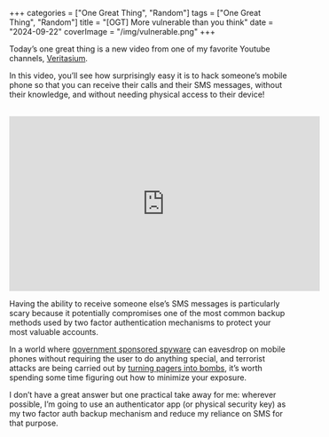 +++
categories = ["One Great Thing", "Random"]
tags = ["One Great Thing", "Random"]
title = "[OGT] More vulnerable than you think"
date = "2024-09-22"
coverImage = "/img/vulnerable.png"
+++

Today’s one great thing is a new video from one of my favorite Youtube channels,
<a target="_blank" href="https://www.youtube.com/@veritasium">Veritasium</a>.

<!--more-->

In this video, you’ll see how surprisingly easy it is to hack someone’s mobile
phone so that you can receive their calls and their SMS messages, without their
knowledge, and without needing physical access to their device!

<br>

<iframe width="560" height="315" src="https://www.youtube.com/embed/wVyu7NB7W6Y?si=lhXQvr7QQWTMnGTB" title="YouTube video player" frameborder="0" allow="accelerometer; autoplay; clipboard-write; encrypted-media; gyroscope; picture-in-picture; web-share" referrerpolicy="strict-origin-when-cross-origin" allowfullscreen></iframe>

Having the ability to receive someone else’s SMS messages is particularly scary
because it potentially compromises one of the most common backup methods used
by two factor authentication mechanisms to protect your most valuable accounts.

In a world where <a target="_blank" href="https://en.wikipedia.org/wiki/Pegasus_(spyware)">government sponsored spyware</a> can eavesdrop on mobile phones
without requiring the user to do anything special, and terrorist attacks are
being carried out by <a target="_blank" href="https://www.nytimes.com/2024/09/18/world/middleeast/israel-exploding-pagers-hezbollah.html">turning pagers into bombs</a>,
it’s worth spending some time figuring out how to minimize your exposure.

I don’t have a great answer but one practical take away for me: wherever possible,
I’m going to use an authenticator app (or physical security key) as my two factor
auth backup mechanism and reduce my reliance on SMS for that purpose.
